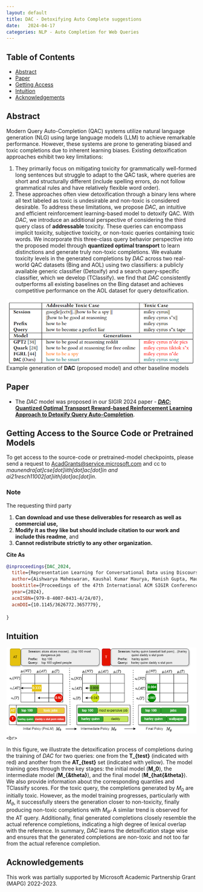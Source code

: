 ```yaml
---
layout: default
title: DAC - Detoxifying Auto Complete suggestions
date:   2024-04-17
categories: NLP - Auto Completion for Web Queries
---
```

## Table of Contents

- [Abstract](#abstract)
- [Paper](#paper)
- [Getting Access](#getting-access-to-the-source-code-or-pretrained-models)
- [Intuition](#intuition)
- [Acknowledgements](#acknowledgements)


## Abstract

Modern Query Auto-Completion (QAC) systems utilize natural language generation (NLG) using large language models (LLM) to achieve remarkable performance. However, these systems are prone to generating biased and toxic completions due to inherent learning biases. Existing detoxification approaches exhibit two key limitations: 
1. They primarily focus on mitigating toxicity for grammatically well-formed long sentences but struggle to adapt to the QAC task, where queries are short and structurally different (include spelling errors, do not follow grammatical rules and have relatively flexible word order).
2. These approaches often view detoxification through a binary lens where all text labeled as toxic is undesirable and non-toxic is considered desirable.
To address these limitations, we propose _DAC_, an intuitive and efficient reinforcement learning-based model to detoxify QAC. With _DAC_, we introduce an additional perspective of considering the third query class of **addressable** toxicity. These queries can encompass implicit toxicity, subjective toxicity, or non-toxic queries containing toxic words. We incorporate this three-class query behavior perspective into the proposed model through **quantized optimal transport** to learn distinctions and generate truly non-toxic completions. We evaluate toxicity levels in the generated completions by _DAC_ across two real-world QAC datasets (Bing and AOL) using two classifiers: a publicly available generic classifier (Detoxify) and a search query-specific classifier, which we develop (TClassify). we find that _DAC_ consistently outperforms all existing baselines on the Bing dataset and achieves competitive performance on the AOL dataset for query detoxification.

![sample generation](assets/poster.png)
Example generation of __DAC__ (proposed model) and other baseline models

## Paper

- The _DAC_ model was proposed in our SIGIR 2024 paper - [**_DAC_: Quantized Optimal Transport Reward-based Reinforcement Learning Approach to Detoxify Query Auto-Completion**](https://doi.org/10.1145/3626772.3657779).

## Getting Access to the Source Code or Pretrained Models

To get access to the source-code or pretrained-model checkpoints, please send a request to [AcadGrants@service.microsoft.com](mailto:AcadGrants@service.microsoft.com) and cc to *maunendra[at]cse[dot]iith[dot]ac[dot]in and ai21resch11002[at]iith[dot]ac[dot]in*.


### Note

The requesting third party
1. **Can download and use these deliverables for research as well as commercial use,**
2. **Modify it as they like but should include citation to our work and include this readme**, and
3. **Cannot redistribute strictly to any other organization.**

**Cite As**

```bibtex
@inproceedings{DAC_2024,
  title={Representation Learning for Conversational Data using Discourse Mutual Information Maximization},
  author={Aishwarya Maheswaran, Kaushal Kumar Maurya, Manish Gupta, Maunendra Sankar Desarkar},
  booktitle={Proceedings of the 47th International ACM SIGIR Conference on Research and Development in Information Retrieval (SIGIR '24), July 14--18,2024, Washington, DC, USA},
  year={2024},
  acmISBN={979-8-4007-0431-4/24/07},
  acmDOI={10.1145/3626772.3657779},
  
}
```

## Intuition
![intuition](assets/DAC_analysis1.png)
`<br>`

In this figure, we illustrate the detoxification process of completions during the training of _DAC_ for two queries: one from the **T_{test}** (indicated with red)  and another from the **AT_{test}** set (indicated with yellow). The model training goes through three key stages: the initial model (**M_0**), the intermediate model (**M_{&theta}**), and the final model (**M_{hat{&theta}**). We also provide information about the corresponding quantiles and TClassify scores. For the toxic query, the completions generated by $M_0$ are initially toxic. However, as the model training progresses, particularly with $M_\theta$, it successfully steers the generation closer to non-toxicity, finally producing non-toxic completions with $M_{\hat{\theta}}$. A similar trend is observed for the AT query. Additionally, final generated completions closely resemble the actual reference completions, indicating a high degree of lexical overlap with the reference. In summary, _DAC_ learns the detoxification stage wise and ensures that the generated completions are non-toxic and not too far from the actual reference completion. 


## Acknowledgements

This work was partially supported by Microsoft Academic Partnership Grant (MAPG) 2022-2023.

<!-- ## Requirements

- wandb
- transformers
- datasets
- torch 1.8.2 (lts)

## How to run?

### Loading and Finetuning the model for a task

For finetuning the model on the tasks mentioned in the paper, or on a new task, use the `run_finetune.py` script or modify it according to your requirements. Example commands for launching finetuning based on some DMI checkpoints can be found in the `auto_eval` directory.

### Pretraining Dataset

There are two types of dataset structure that are available for model pretraining.

In case of smaller or **"Normal"** datasets, a single train_dialog file contains all the training data and is consumed fully during each epoch.

In case of **"Large"** datasets, the files are split into smaller shards and saved as .json files.

1. **Normal Datasets**: For example of this, check the `data/dailydialog` or `data/reddit_1M` directories.
```sh
data/reddit_1M
├── test_dialogues.txt
├── train_dialogues.txt
└── val_dialogues.txt
```
2. **Large Datasets**: This mode can be activated by setting the `--dataset` argument to `rMax`, i.e., `--dataset rMax` or `-dd rMax`. This also require you to provide the `-rmp` argument for the directory path containing the json files. For validation during pretraining, this model uses the DailyDialog validation set by default.
```sh
data/rMax-subset
├── test-00000-of-01000.json
├── test-00001-of-01000.json
├── test-00002-of-01000.json
├── test-00003-of-01000.json
├── ...
├── train-00000-of-01000.json
├── train-00001-of-01000.json
├── train-00002-of-01000.json
├── train-00003-of-01000.json
└── ...
```

### For training a model

To train a new model, it can be started using the pretrain.py script.

**Example:**

1. For training from scratch:
```bash
python pretrain.py \
  -dd rMax -voc roberta \
  --roberta_init \
  -sym \
  -bs 64 -ep 1000 -vi 400 -li 50 -lr 5e-5 -scdl \
  --data_path ./data \
  -rmp /disk2/infonce-dialog/data/r727m/ \
  -t 1 \
  -ddp --world_size 6 \
  -ntq
```
2. To resume training from an existing checkpoint: This example shows resuming training from a checkpoint saved under `checkpoints/DMI-Small_BERT-26Jan/`. Also note how we specify a name an existing BERT/RoBERTa model which defines the architecture and the original initialization of the model weights.
```
python pretrain.py \
  -dd rMax -voc bert \
  --roberta_init \
  -robname google/bert_uncased_L-8_H-768_A-12 \
  -sym -bs 130 -lr 1e-5 -scdl -ep 1000 -vi 400 -li 50 \
  --data_path ./data \
  -rmp /disk2/infonce-dialog/data/r727m/ \
  -ddp --world_size 4 \
  -ntq -t 1 \
  -re -rept checkpoints/DMI-Small_BERT-26Jan/model_current.pth
```

**It accepts the following arguments.**

```
  -h, --help            show this help message and exit
  -dd {dd,r5k,r100k,r1M,r1M/cc,rMax,rMax++,paa,WoW}, --dataset {dd,r5k,r100k,r1M,r1M/cc,rMax,rMax++,paa,WoW}
                        which dataset to use for pretraining.
  -rf, --reddit_filter_enabled
                        Enable reddit data filter for removing low quality dialogs.
  -rmp RMAX_PATH, --rmax_path RMAX_PATH
                        path to dir for r727m (.json) data files.
  -dp DATA_PATH, --data_path DATA_PATH
                        path to the root data folder.
  -op OUTPUT_PATH, --output_path OUTPUT_PATH
                        Path to store the output ``model.pth'' files
  -voc {bert,blender,roberta,dgpt-m}, --vocab {bert,blender,roberta,dgpt-m}
                        mention which tokenizer was used for pretraining? bert or blender
  -rob, --roberta_init  Initialize transformer-encoder with roberta weights?
  -robname ROBERTA_NAME, --roberta_name ROBERTA_NAME
                        name of checkpoint from huggingface
  -d D_MODEL, --d_model D_MODEL
                        size of transformer encoders' hidden representation
  -d_ff DIM_FEEDFORWARD, --dim_feedforward DIM_FEEDFORWARD
                        dim_feedforward for transformer encoder.
  -p PROJECTION, --projection PROJECTION
                        size of projection layer output
  -el ENCODER_LAYERS, --encoder_layers ENCODER_LAYERS
                        number of layers in transformer encoder
  -eh ENCODER_HEADS, --encoder_heads ENCODER_HEADS
                        number of heads in tformer enc
  -sym, --symmetric_loss
                        whether to train using symmetric infonce
  -udrl, --unsupervised_discourse_losses
                        Additional unsupervised discourse-relation loss components
  -sdrl, --supervised_discourse_losses
                        Additional supervised discourse-relation loss components
  -es {infonce,jsd,nwj,tuba,dv,smile,infonce/td}, --estimator {infonce,jsd,nwj,tuba,dv,smile,infonce/td}
                        which MI estimator is used as the loss function.
  -bs BATCH_SIZE, --batch_size BATCH_SIZE
                        batch size during pretraining
  -ep EPOCHS, --epochs EPOCHS
                        epochs for pretraining
  -vi VAL_INTERVAL, --val_interval VAL_INTERVAL
                        validation interval during training
  -li LOG_INTERVAL, --log_interval LOG_INTERVAL
                        logging interval during training
  -lr LEARNING_RATE, --learning_rate LEARNING_RATE
                        set learning rate
  -lrc, --learning_rate_control
                        LRC: outer layer and projection layer will have faster LR and rest will be LR/10
  -t {0,1}, --tracking {0,1}
                        whether to track training+validation loss wandb
  -scdl, --use_scheduler
                        whether to use a warmup+decay schedule for LR
  -ntq, --no_tqdm       disable tqdm to create concise log files!
  -ddp, --distdp        Should it use pytorch Distributed dataparallel?
  -ws WORLD_SIZE, --world_size WORLD_SIZE
                        world size when using DDP with pytorch.
  -re, --resume         2-stage pretrain: Resume training from a previous checkpoint?
  -rept RESUME_MODEL_PATH, --resume_model_path RESUME_MODEL_PATH
                        If ``Resuming'', path to ckpt file.
``` -->
